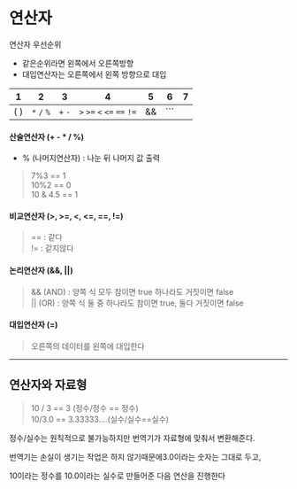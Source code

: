 # 연산자



 
 연산자 우선순위   
 - 같은순위라면 왼쪽에서 오른쪽방향
 - 대입연산자는 오른쪽에서 왼쪽 방향으로 대입

|1|	2|	3|	4|	5|	6|	7|
|--|--|--|--|--|--|--|
|( )|	```*``` ```/``` ```%```|```+``` ```-```|```>``` ```>=``` ```<``` ```<=``` ```==``` ```!=``` |&&|	```||```|	=|
 

 

#### 산술연산자 (+ - * / %)

- % (나머지연산자) : 나눈 뒤 나머지 값 출력

>7%3 == 1  
10%2 == 0  
10 & 4.5 == 1  

 

#### 비교연산자 (>, >=, <, <=, ==, !=)

>== : 같다  
!= : 같지않다

 

#### 논리연산자 (&&, ||)

>&& (AND) : 양쪽 식 모두 참이면 true 하나라도 거짓이면 false  
|| (OR) : 양쪽 식 둘 중 하나라도 참이면 true, 둘다 거짓이면 false

 

#### 대입연산자 (=) 

>오른쪽의 데이터를 왼쪽에 대입한다

 
---
## 연산자와 자료형
>10 / 3 == 3 (정수/정수 == 정수)  
10/3.0 == 3.33333....(실수/실수==실수)

정수/실수는 원칙적으로 불가능하지만 번역기가 자료형에 맞춰서 변환해준다.

번역기는 손실이 생기는 작업은 하지 않기때문에3.0이라는 숫자는 그대로 두고,

10이라는 정수를 10.0이라는 실수로 만들어준 다음 연산을 진행한다
